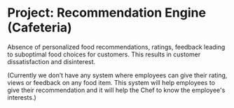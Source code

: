 # Project: Recommendation Engine (Cafeteria)


Absence of personalized food recommendations, ratings, feedback leading to suboptimal food 
choices for customers. This results in customer dissatisfaction and disinterest.

(Currently we don’t have any system where employees can give their rating, views or feedback
on any food item. This system will help employees to give their recommendation and it will help 
the Chef to know the employee's interests.)

